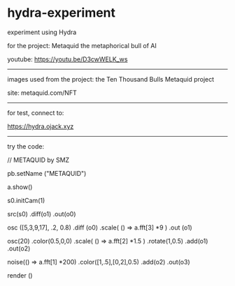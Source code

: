 # hydra-experiment
experiment using Hydra


for the project: Metaquid the metaphorical bull of AI

youtube: https://youtu.be/D3cwWELK_ws

---

images used from the project: the Ten Thousand Bulls Metaquid project

site: metaquid.com/NFT

---

for test, connect to:

https://hydra.ojack.xyz

---

try the code:

// METAQUID by SMZ

pb.setName ("METAQUID")

a.show()

s0.initCam(1)

src(s0) .diff(o1) .out(o0)

osc ([5,3,9,17], .2, 0.8) .diff (o0) .scale( () => a.fft[3] *9 ) .out (o1)

osc(20) .color(0.5,0,0) .scale( () => a.fft[2] *1.5 ) .rotate(1,0.5) .add(o1) .out(o2)

noise(() => a.fft[1] *200) .color([1,.5],[0,2],0.5) .add(o2) .out(o3)

render ()
